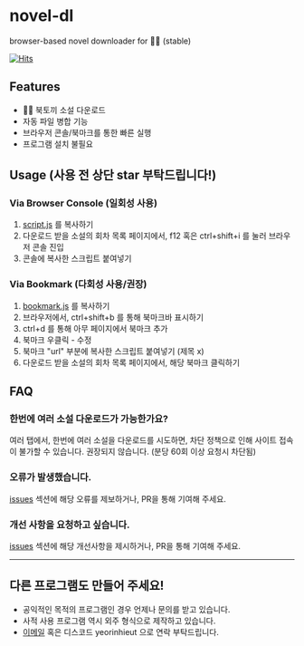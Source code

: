 
# novel-dl

browser-based novel downloader for 📖🐰 (stable)
  
[![Hits](https://hits.sh/github.com/yeorinhieut/novel-dl.svg)](https://hits.sh/github.com/yeorinhieut/novel-dl/)
  
## Features

-   📖🐰 북토끼 소설 다운로드
-   자동 파일 병합 기능
-   브라우저 콘솔/북마크를 통한 빠른 실행
-   프로그램 설치 불필요

## Usage (사용 전 상단 star 부탁드립니다!)

### Via Browser Console (일회성 사용)
1. [script.js](https://raw.githubusercontent.com/yeorinhieut/novel-dl/main/script.js) 를 복사하기
2. 다운로드 받을 소설의 회차 목록 페이지에서, f12 혹은 ctrl+shift+i 를 눌러 브라우저 콘솔 진입
3. 콘솔에 복사한 스크립트 붙여넣기

### Via Bookmark (다회성 사용/권장)
1. [bookmark.js](https://raw.githubusercontent.com/yeorinhieut/novel-dl/main/bookmark.js) 를 복사하기
2. 브라우저에서, ctrl+shift+b 를 통해 북마크바 표시하기
3. ctrl+d 를 통해 아무 페이지에서 북마크 추가
4. 북마크 우클릭 - 수정
5. 북마크 "url" 부분에 복사한 스크립트 붙여넣기 (제목 x)
6. 다운로드 받을 소설의 회차 목록 페이지에서, 해당 북마크 클릭하기

## FAQ

### 한번에 여러 소설 다운로드가 가능한가요?

여러 탭에서, 한번에 여러 소설을 다운로드를 시도하면, 차단 정책으로 인해 사이트 접속이 불가할 수 있습니다. 권장되지 않습니다. (분당 60회 이상 요청시 차단됨)

### 오류가 발생했습니다.

[issues](https://github.com/yeorinhieut/novel-dl/issues) 섹션에 해당 오류를 제보하거나, PR을 통해 기여해 주세요.

### 개선 사항을 요청하고 싶습니다.

[issues](https://github.com/yeorinhieut/novel-dl/issues) 섹션에 해당 개선사항을 제시하거나, PR을 통해 기여해 주세요.

---
## 다른 프로그램도 만들어 주세요!
- 공익적인 목적의 프로그램인 경우 언제나 문의를 받고 있습니다.
- 사적 사용 프로그램 역시 외주 형식으로 제작하고 있습니다.
- [이메일](mailto:yeorinhieut@gmail.com) 혹은 디스코드 yeorinhieut 으로 연락 부탁드립니다.


